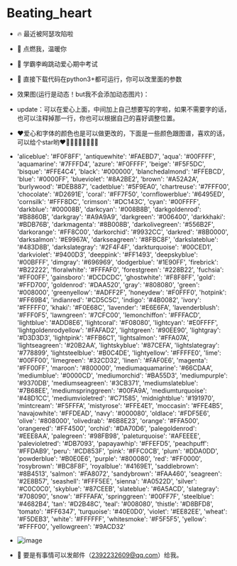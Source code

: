 # Beating_heart
- 🔥 最近被阿瑟攻陷啦
- 👀 点燃我，温暖你
- 🎈 学霸李峋跳动爱心期中考试
- 🍟 直接下载代码在python3+都可运行，你可以改里面的参数
- 效果图(运行是动态！but我不会添加动态图片)：
- update：可以在爱心上面，中间加上自己想要写的字啦，如果不需要字的话，也可以注释掉那一行，你也可以根据自己的喜好调整位置。

- ❤爱心和字体的颜色也是可以做更改的，下面是一些颜色跟图谱，喜欢的话，可以给个star哟❤🧡💛💚💙💜🤎🖤🤍
- 'aliceblue':            '#F0F8FF',
  'antiquewhite':         '#FAEBD7',
  'aqua':                 '#00FFFF',
  'aquamarine':           '#7FFFD4',
  'azure':                '#F0FFFF',
  'beige':                '#F5F5DC',
  'bisque':               '#FFE4C4',
  'black':                '#000000',
  'blanchedalmond':       '#FFEBCD',
  'blue':                 '#0000FF',
  'blueviolet':           '#8A2BE2',
  'brown':                '#A52A2A',
  'burlywood':            '#DEB887',
  'cadetblue':            '#5F9EA0',
  'chartreuse':           '#7FFF00',
  'chocolate':            '#D2691E',
  'coral':                '#FF7F50',
  'cornflowerblue':       '#6495ED',
  'cornsilk':             '#FFF8DC',
  'crimson':              '#DC143C',
  'cyan':                 '#00FFFF',
  'darkblue':             '#00008B',
  'darkcyan':             '#008B8B',
  'darkgoldenrod':        '#B8860B',
  'darkgray':             '#A9A9A9',
  'darkgreen':            '#006400',
  'darkkhaki':            '#BDB76B',
  'darkmagenta':          '#8B008B',
  'darkolivegreen':       '#556B2F',
  'darkorange':           '#FF8C00',
  'darkorchid':           '#9932CC',
  'darkred':              '#8B0000',
  'darksalmon':           '#E9967A',
  'darkseagreen':         '#8FBC8F',
  'darkslateblue':        '#483D8B',
  'darkslategray':        '#2F4F4F',
  'darkturquoise':        '#00CED1',
  'darkviolet':           '#9400D3',
  'deeppink':             '#FF1493',
  'deepskyblue':          '#00BFFF',
  'dimgray':              '#696969',
  'dodgerblue':           '#1E90FF',
  'firebrick':            '#B22222',
  'floralwhite':          '#FFFAF0',
  'forestgreen':          '#228B22',
  'fuchsia':              '#FF00FF',
  'gainsboro':            '#DCDCDC',
  'ghostwhite':           '#F8F8FF',
  'gold':                 '#FFD700',
  'goldenrod':            '#DAA520',
  'gray':                 '#808080',
  'green':                '#008000',
  'greenyellow':          '#ADFF2F',
  'honeydew':             '#F0FFF0',
  'hotpink':              '#FF69B4',
  'indianred':            '#CD5C5C',
  'indigo':               '#4B0082',
  'ivory':                '#FFFFF0',
  'khaki':                '#F0E68C',
  'lavender':             '#E6E6FA',
  'lavenderblush':        '#FFF0F5',
  'lawngreen':            '#7CFC00',
  'lemonchiffon':         '#FFFACD',
  'lightblue':            '#ADD8E6',
  'lightcoral':           '#F08080',
  'lightcyan':            '#E0FFFF',
  'lightgoldenrodyellow': '#FAFAD2',
  'lightgreen':           '#90EE90',
  'lightgray':            '#D3D3D3',
  'lightpink':            '#FFB6C1',
  'lightsalmon':          '#FFA07A',
  'lightseagreen':        '#20B2AA',
  'lightskyblue':         '#87CEFA',
  'lightslategray':       '#778899',
  'lightsteelblue':       '#B0C4DE',
  'lightyellow':          '#FFFFE0',
  'lime':                 '#00FF00',
  'limegreen':            '#32CD32',
  'linen':                '#FAF0E6',
  'magenta':              '#FF00FF',
  'maroon':               '#800000',
  'mediumaquamarine':     '#66CDAA',
  'mediumblue':           '#0000CD',
  'mediumorchid':         '#BA55D3',
  'mediumpurple':         '#9370DB',
  'mediumseagreen':       '#3CB371',
  'mediumslateblue':      '#7B68EE',
  'mediumspringgreen':    '#00FA9A',
  'mediumturquoise':      '#48D1CC',
  'mediumvioletred':      '#C71585',
  'midnightblue':         '#191970',
  'mintcream':            '#F5FFFA',
  'mistyrose':            '#FFE4E1',
  'moccasin':             '#FFE4B5',
  'navajowhite':          '#FFDEAD',
  'navy':                 '#000080',
  'oldlace':              '#FDF5E6',
  'olive':                '#808000',
  'olivedrab':            '#6B8E23',
  'orange':               '#FFA500',
  'orangered':            '#FF4500',
  'orchid':               '#DA70D6',
  'palegoldenrod':        '#EEE8AA',
  'palegreen':            '#98FB98',
  'paleturquoise':        '#AFEEEE',
  'palevioletred':        '#DB7093',
  'papayawhip':           '#FFEFD5',
  'peachpuff':            '#FFDAB9',
  'peru':                 '#CD853F',
  'pink':                 '#FFC0CB',
  'plum':                 '#DDA0DD',
  'powderblue':           '#B0E0E6',
  'purple':               '#800080',
  'red':                  '#FF0000',
  'rosybrown':            '#BC8F8F',
  'royalblue':            '#4169E1',
  'saddlebrown':          '#8B4513',
  'salmon':               '#FA8072',
  'sandybrown':           '#FAA460',
  'seagreen':             '#2E8B57',
  'seashell':             '#FFF5EE',
  'sienna':               '#A0522D',
  'silver':               '#C0C0C0',
  'skyblue':              '#87CEEB',
  'slateblue':            '#6A5ACD',
  'slategray':            '#708090',
  'snow':                 '#FFFAFA',
  'springgreen':          '#00FF7F',
  'steelblue':            '#4682B4',
  'tan':                  '#D2B48C',
  'teal':                 '#008080',
  'thistle':              '#D8BFD8',
  'tomato':               '#FF6347',
  'turquoise':            '#40E0D0',
  'violet':               '#EE82EE',
  'wheat':                '#F5DEB3',
  'white':                '#FFFFFF',
  'whitesmoke':           '#F5F5F5',
  'yellow':               '#FFFF00',
  'yellowgreen':          '#9ACD32'

- ![image](https://user-images.githubusercontent.com/111479382/202726321-df4a8795-4264-42d9-959f-ac91c4c7b6ce.png)

- 🍕 要是有事情可以发邮件（2392232609@qq.com）给我。
